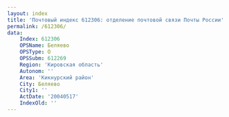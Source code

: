```yaml
---
layout: index
title: 'Почтовый индекс 612306: отделение почтовой связи Почты России'
permalink: /612306/
data:
    Index: 612306
    OPSName: Беляево
    OPSType: О
    OPSSubm: 612269
    Region: 'Кировская область'
    Autonom: ''
    Area: 'Кикнурский район'
    City: Беляево
    City1: ''
    ActDate: '20040517'
    IndexOld: ''
---
```

